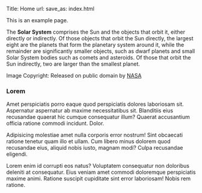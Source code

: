 Title: Home
url: 
save_as: index.html

This is an example page.

The **Solar System** comprises the Sun and the objects that orbit it, either
directly or indirectly. Of those objects that orbit the Sun directly,
the largest eight are the planets that form the planetary system around
it, while the remainder are significantly smaller objects, such as dwarf
planets and small Solar System bodies such as comets and asteroids. Of
those that orbit the Sun indirectly, two are larger than the smallest
planet.

Image Copyright: Released on public domain by [NASA](http://solarsystem.nasa.gov/multimedia/display.cfm?Category=Planets&IM_ID=10164)

### Lorem

Amet perspiciatis porro eaque quod perspiciatis dolores laboriosam sit.
Aspernatur aspernatur ab maxime necessitatibus sit. Blanditiis eius
recusandae quaerat hic cumque consequatur illum? Quaerat accusantium
officia ratione commodi incidunt. Dolor.

Adipisicing molestiae amet nulla corporis error nostrum! Sint obcaecati
ratione tenetur quam illo et ullam. Cum libero minus dolorem quod
recusandae eius, aliquid nobis iusto, magnam modi? Culpa recusandae
eligendi.

Lorem enim id corrupti eos natus? Voluptatem consequatur non doloribus
deleniti at consequatur. Eius veniam amet commodi doloremque perspiciatis
maxime animi. Ratione suscipit cupiditate sint error laboriosam! Nobis rem
ratione.

[1]: https://en.wikipedia.org/wiki/Kepler-186f
